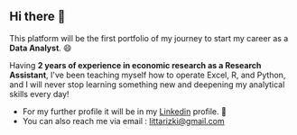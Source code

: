 ## Hi there 👋

This platform will be the first portfolio of my journey to start my career as a **Data Analyst**. 😄

Having **2 years of experience in economic research as a Research Assistant**, I've been teaching myself how to operate Excel, R, and Python, and I will never stop learning something new and deepening my analytical skills every day!

- For my further profile it will be in my [Linkedin](https://www.linkedin.com/in/littarizkia/) profile. 🔭
- You can also reach me via email : littarizki@gmail.com

<!--
**littarizkiA/LittaRizkiA** is a ✨ _special_ ✨ repository because its `README.md` (this file) appears on your GitHub profile.

Here are some ideas to get you started:

- 🔭 I’m currently working on ...
- 🌱 I’m currently learning ...
- 👯 I’m looking to collaborate on ...
- 🤔 I’m looking for help with ...
- 💬 Ask me about ...
- 📫 How to reach me: ...
- 😄 Pronouns: ...
- ⚡ Fun fact: ...
-->
